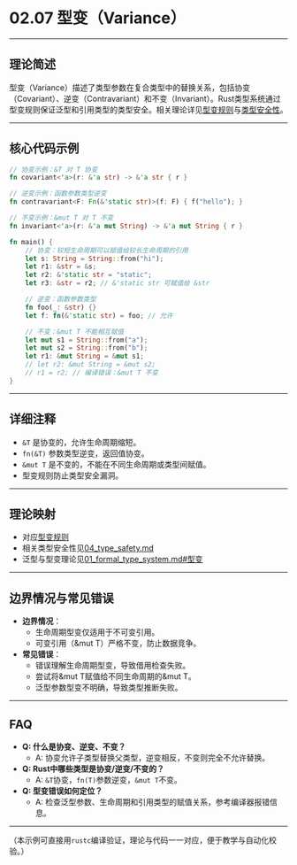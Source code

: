 # 02.07 型变（Variance）

---

## 理论简述

型变（Variance）描述了类型参数在复合类型中的替换关系，包括协变（Covariant）、逆变（Contravariant）和不变（Invariant）。Rust类型系统通过型变规则保证泛型和引用类型的类型安全。相关理论详见[型变规则](../../02_type_system/06_variance.md)与[类型安全性](../../02_type_system/04_type_safety.md)。

---

## 核心代码示例

```rust
// 协变示例：&T 对 T 协变
fn covariant<'a>(r: &'a str) -> &'a str { r }

// 逆变示例：函数参数类型逆变
fn contravariant<F: Fn(&'static str)>(f: F) { f("hello"); }

// 不变示例：&mut T 对 T 不变
fn invariant<'a>(r: &'a mut String) -> &'a mut String { r }

fn main() {
    // 协变：较短生命周期可以赋值给较长生命周期的引用
    let s: String = String::from("hi");
    let r1: &str = &s;
    let r2: &'static str = "static";
    let r3: &str = r2; // &'static str 可赋值给 &str

    // 逆变：函数参数类型
    fn foo(_: &str) {}
    let f: fn(&'static str) = foo; // 允许

    // 不变：&mut T 不能相互赋值
    let mut s1 = String::from("a");
    let mut s2 = String::from("b");
    let r1: &mut String = &mut s1;
    // let r2: &mut String = &mut s2;
    // r1 = r2; // 编译错误：&mut T 不变
}
```

---

## 详细注释

- `&T` 是协变的，允许生命周期缩短。
- `fn(&T)` 参数类型逆变，返回值协变。
- `&mut T` 是不变的，不能在不同生命周期或类型间赋值。
- 型变规则防止类型安全漏洞。

---

## 理论映射

- 对应[型变规则](../../02_type_system/06_variance.md)
- 相关类型安全性见[04_type_safety.md](../../02_type_system/04_type_safety.md)
- 泛型与型变理论见[01_formal_type_system.md#型变](../../02_type_system/01_formal_type_system.md#型变)

---

## 边界情况与常见错误

- **边界情况**：
  - 生命周期型变仅适用于不可变引用。
  - 可变引用（&mut T）严格不变，防止数据竞争。
- **常见错误**：
  - 错误理解生命周期型变，导致借用检查失败。
  - 尝试将&mut T赋值给不同生命周期的&mut T。
  - 泛型参数型变不明确，导致类型推断失败。

---

## FAQ

- **Q: 什么是协变、逆变、不变？**
  - A: 协变允许子类型替换父类型，逆变相反，不变则完全不允许替换。
- **Q: Rust中哪些类型是协变/逆变/不变的？**
  - A: `&T`协变，`fn(T)`参数逆变，`&mut T`不变。
- **Q: 型变错误如何定位？**
  - A: 检查泛型参数、生命周期和引用类型的赋值关系，参考编译器报错信息。

---

（本示例可直接用`rustc`编译验证，理论与代码一一对应，便于教学与自动化校验。）
